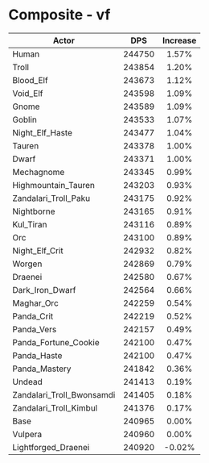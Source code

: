 # Composite - vf
| Actor | DPS | Increase |
|---|:---:|:---:|
|Human|244750|1.57%|
|Troll|243854|1.20%|
|Blood_Elf|243673|1.12%|
|Void_Elf|243598|1.09%|
|Gnome|243589|1.09%|
|Goblin|243533|1.07%|
|Night_Elf_Haste|243477|1.04%|
|Tauren|243378|1.00%|
|Dwarf|243371|1.00%|
|Mechagnome|243345|0.99%|
|Highmountain_Tauren|243203|0.93%|
|Zandalari_Troll_Paku|243175|0.92%|
|Nightborne|243165|0.91%|
|Kul_Tiran|243116|0.89%|
|Orc|243100|0.89%|
|Night_Elf_Crit|242932|0.82%|
|Worgen|242869|0.79%|
|Draenei|242580|0.67%|
|Dark_Iron_Dwarf|242564|0.66%|
|Maghar_Orc|242259|0.54%|
|Panda_Crit|242219|0.52%|
|Panda_Vers|242157|0.49%|
|Panda_Fortune_Cookie|242100|0.47%|
|Panda_Haste|242100|0.47%|
|Panda_Mastery|241842|0.36%|
|Undead|241413|0.19%|
|Zandalari_Troll_Bwonsamdi|241405|0.18%|
|Zandalari_Troll_Kimbul|241376|0.17%|
|Base|240965|0.00%|
|Vulpera|240960|0.00%|
|Lightforged_Draenei|240920|-0.02%|
